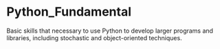 # Python_Fundamental
Basic skills that necessary to use Python to develop larger programs and libraries, including stochastic and object-oriented techniques.
